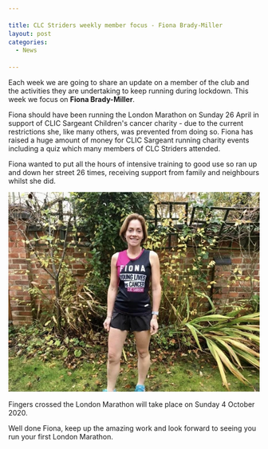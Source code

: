 ```yaml
---

title: CLC Striders weekly member focus - Fiona Brady-Miller
layout: post
categories:
  - News
  
---
```


Each week we are going to share an update on a member of the club and the activities they are undertaking to keep running during lockdown. This week we focus on **Fiona Brady-Miller**.

Fiona should have been running the London Marathon on Sunday 26 April in support of CLIC Sargeant Children's cancer charity - due to the current restrictions she, like many others, was prevented from doing so. Fiona has raised a huge amount of money for CLIC Sargeant running charity events including a quiz which many members of CLC Striders attended.

Fiona wanted to put all the hours of intensive training to good use so ran up and down her street 26 times, receiving support from family and neighbours whilst she did.

![Fiona Brady-Miller lockdown marathon](/images/2020/05/2020-05-26-Fiona-BradyMiller_marathon.jpg "Fiona Brady-Miller lockdown marathon")

Fingers crossed the London Marathon will take place on Sunday 4 October 2020.

Well done Fiona, keep up the amazing work and look forward to seeing you run your first London Marathon.
